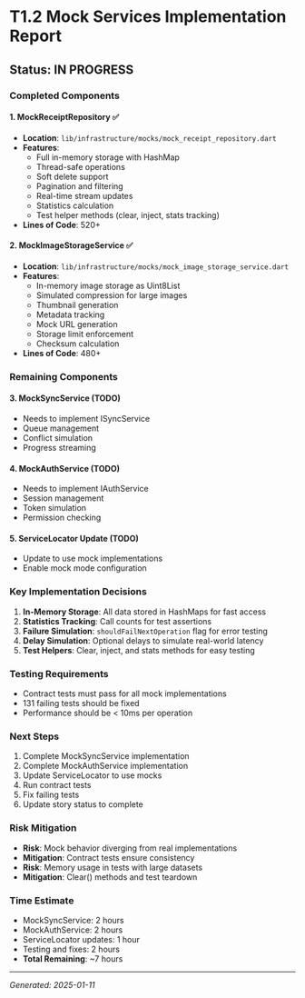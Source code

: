 # T1.2 Mock Services Implementation Report

## Status: IN PROGRESS

### Completed Components

#### 1. MockReceiptRepository ✅
- **Location**: `lib/infrastructure/mocks/mock_receipt_repository.dart`
- **Features**:
  - Full in-memory storage with HashMap
  - Thread-safe operations
  - Soft delete support
  - Pagination and filtering
  - Real-time stream updates
  - Statistics calculation
  - Test helper methods (clear, inject, stats tracking)
- **Lines of Code**: 520+

#### 2. MockImageStorageService ✅
- **Location**: `lib/infrastructure/mocks/mock_image_storage_service.dart`
- **Features**:
  - In-memory image storage as Uint8List
  - Simulated compression for large images
  - Thumbnail generation
  - Metadata tracking
  - Mock URL generation
  - Storage limit enforcement
  - Checksum calculation
- **Lines of Code**: 480+

### Remaining Components

#### 3. MockSyncService (TODO)
- Needs to implement ISyncService
- Queue management
- Conflict simulation
- Progress streaming

#### 4. MockAuthService (TODO)
- Needs to implement IAuthService
- Session management
- Token simulation
- Permission checking

#### 5. ServiceLocator Update (TODO)
- Update to use mock implementations
- Enable mock mode configuration

### Key Implementation Decisions

1. **In-Memory Storage**: All data stored in HashMaps for fast access
2. **Statistics Tracking**: Call counts for test assertions
3. **Failure Simulation**: `shouldFailNextOperation` flag for error testing
4. **Delay Simulation**: Optional delays to simulate real-world latency
5. **Test Helpers**: Clear, inject, and stats methods for easy testing

### Testing Requirements

- Contract tests must pass for all mock implementations
- 131 failing tests should be fixed
- Performance should be < 10ms per operation

### Next Steps

1. Complete MockSyncService implementation
2. Complete MockAuthService implementation
3. Update ServiceLocator to use mocks
4. Run contract tests
5. Fix failing tests
6. Update story status to complete

### Risk Mitigation

- **Risk**: Mock behavior diverging from real implementations
- **Mitigation**: Contract tests ensure consistency
- **Risk**: Memory usage in tests with large datasets
- **Mitigation**: Clear() methods and test teardown

### Time Estimate

- MockSyncService: 2 hours
- MockAuthService: 2 hours
- ServiceLocator updates: 1 hour
- Testing and fixes: 2 hours
- **Total Remaining**: ~7 hours

---
*Generated: 2025-01-11*